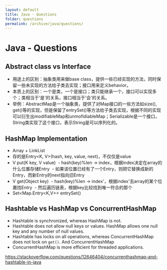 ```yaml
---
layout: default
title: Java - Questions
folder: questions
permalink: /archive/java/questions/
---
```


# Java - Questions

## Abstract class vs Interface
- 用途上的区别：抽象类用来做base class，提供一些已经实现的方法，同时保留一些未实现的方法给子类去实现；接口用来定义behavior。
- 本质上的区别：一个是类，一个是接口；类只能继承一个，接口可以实现多个；类相当于'是'的关系，接口相当于'会'的关系。
- 举例：AbstractMap是一个抽象类，提供了对Map接口的一些方法如size(), get()等的实现，但是保留了entrySet()等方法给子类去实现，根据不同的实现可以衍生出modifiableMap和unmofidiableMap；Serializable是一个接口，String类实现了这个接口，表示String是可以序列化的。

## HashMap Implementation
- Array + LinkList
- 存的是Entry<K, V>(hash, key, value, next)，不仅仅是value
- V put(K key, V value)
  - hash(key)%len -> index，根据index决定在array的什么位置存储Entry
  - 如果该位置已经有了一个Entry，则把它替换成新的Entry，而新Entry的next指向旧Entry
- V get(Object key)
  - hash(key)%len -> index'，根据index'去array的某个位置找Entry
  - 然后遍历链表，根据key比较找到唯一符合的那个
- Set<Map.Entry<K,V>>	entrySet()

## Hashtable vs HashMap vs ConcurrentHashMap
- Hashtable is synchronized, whereas HashMap is not.
- Hashtable does not allow null keys or values. HashMap allows one null key and any number of null values.
- Hashtable has locks on all operations, whereas ConcurrentHashMap does not lock on `get()`. And ConcurrentHashMap
- ConcurrentHashMap is more efficient for threaded applications.

<https://stackoverflow.com/questions/12646404/concurrenthashmap-and-hashtable-in-java>
